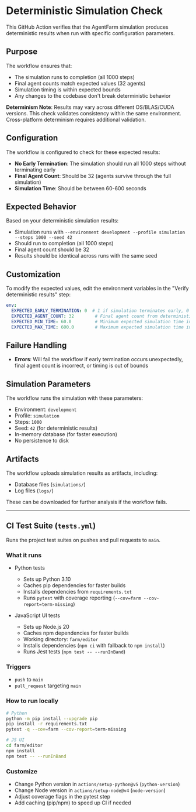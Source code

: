 # Deterministic Simulation Check

This GitHub Action verifies that the AgentFarm simulation produces deterministic results when run with specific configuration parameters.

## Purpose

The workflow ensures that:

- The simulation runs to completion (all 1000 steps)
- Final agent counts match expected values (32 agents)
- Simulation timing is within expected bounds
- Any changes to the codebase don't break deterministic behavior

**Determinism Note**: Results may vary across different OS/BLAS/CUDA versions. This check validates consistency within the same environment. Cross-platform determinism requires additional validation.

## Configuration

The workflow is configured to check for these expected results:

- **No Early Termination**: The simulation should run all 1000 steps without terminating early
- **Final Agent Count**: Should be 32 (agents survive through the full simulation)
- **Simulation Time**: Should be between 60-600 seconds

## Expected Behavior

Based on your deterministic simulation results:

- Simulation runs with `--environment development --profile simulation --steps 1000 --seed 42`
- Should run to completion (all 1000 steps)
- Final agent count should be 32
- Results should be identical across runs with the same seed

## Customization

To modify the expected values, edit the environment variables in the "Verify deterministic results" step:

```yaml
env:
  EXPECTED_EARLY_TERMINATION: 0  # 1 if simulation terminates early, 0 if runs full 1000 steps
  EXPECTED_AGENT_COUNT: 32        # Final agent count from deterministic run with seed 42
  EXPECTED_MIN_TIME: 60.0         # Minimum expected simulation time in seconds
  EXPECTED_MAX_TIME: 600.0        # Maximum expected simulation time in seconds (10 minutes)
```

## Failure Handling

- **Errors**: Will fail the workflow if early termination occurs unexpectedly, final agent count is incorrect, or timing is out of bounds

## Simulation Parameters

The workflow runs the simulation with these parameters:

- Environment: `development`
- Profile: `simulation`
- Steps: `1000`
- Seed: `42` (for deterministic results)
- In-memory database (for faster execution)
- No persistence to disk

## Artifacts

The workflow uploads simulation results as artifacts, including:

- Database files (`simulations/`)
- Log files (`logs/`)

These can be downloaded for further analysis if the workflow fails.

---

## CI Test Suite (`tests.yml`)

Runs the project test suites on pushes and pull requests to `main`.

### What it runs

- Python tests
  - Sets up Python 3.10
  - Caches pip dependencies for faster builds
  - Installs dependencies from `requirements.txt`
  - Runs `pytest` with coverage reporting (`--cov=farm --cov-report=term-missing`)

- JavaScript UI tests
  - Sets up Node.js 20
  - Caches npm dependencies for faster builds
  - Working directory: `farm/editor`
  - Installs dependencies (`npm ci` with fallback to `npm install`)
  - Runs Jest tests (`npm test -- --runInBand`)

### Triggers

- `push` to `main`
- `pull_request` targeting `main`

### How to run locally

```bash
# Python
python -m pip install --upgrade pip
pip install -r requirements.txt
pytest -q --cov=farm --cov-report=term-missing

# JS UI
cd farm/editor
npm install
npm test -- --runInBand
```

### Customize

- Change Python version in `actions/setup-python@v5` (`python-version`)
- Change Node version in `actions/setup-node@v4` (`node-version`)
- Adjust coverage flags in the pytest step
- Add caching (pip/npm) to speed up CI if needed
